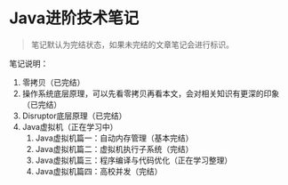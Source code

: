 # Java进阶技术笔记

> 笔记默认为完结状态，如果未完结的文章笔记会进行标识。

笔记说明：

1. 零拷贝（已完结）
1. 操作系统底层原理，可以先看零拷贝再看本文，会对相关知识有更深的印象（已完结）
1. Disruptor底层原理（已完结）
1. Java虚拟机（正在学习中）
   1. Java虚拟机篇一：自动内存管理（基本完结）
   1. Java虚拟机篇二：虚拟机执行子系统（完结）
   1. Java虚拟机篇三：程序编译与代码优化（正在学习整理）
   1. Java虚拟机篇四：高校并发（完结）
